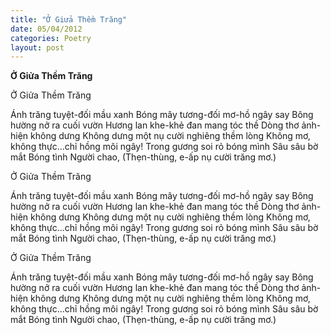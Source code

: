 ```yaml
---
title: "Ở Giửa Thềm Trăng"
date: 05/04/2012
categories: Poetry
layout: post
---
```


**Ở Giửa Thềm Trăng**

Ở Giửa Thềm Trăng


Ánh trăng tuyệt-đối mầu xanh
Bóng mây tương-đối mơ-hồ ngây say
Bông hường nở ra cuối vườn
Hương lan khe-khẻ đan mang tóc thề
Dòng thơ ảnh-hiện không dưng
Không dưng một nụ cười nghiêng thềm lòng
Không mơ, không thực...chỉ hồng môi ngây!
Trong gương soi rỏ bóng mình
Sâu sâu bờ mắt
Bóng tình Người chao,
(Thẹn-thùng, e-ấp nụ cười trăng mơ.)

Ở Giửa Thềm Trăng


Ánh trăng tuyệt-đối mầu xanh
Bóng mây tương-đối mơ-hồ ngây say
Bông hường nở ra cuối vườn
Hương lan khe-khẻ đan mang tóc thề
Dòng thơ ảnh-hiện không dưng
Không dưng một nụ cười nghiêng thềm lòng
Không mơ, không thực...chỉ hồng môi ngây!
Trong gương soi rỏ bóng mình
Sâu sâu bờ mắt
Bóng tình Người chao,
(Thẹn-thùng, e-ấp nụ cười trăng mơ.)

Ở Giửa Thềm Trăng


Ánh trăng tuyệt-đối mầu xanh
Bóng mây tương-đối mơ-hồ ngây say
Bông hường nở ra cuối vườn
Hương lan khe-khẻ đan mang tóc thề
Dòng thơ ảnh-hiện không dưng
Không dưng một nụ cười nghiêng thềm lòng
Không mơ, không thực...chỉ hồng môi ngây!
Trong gương soi rỏ bóng mình
Sâu sâu bờ mắt
Bóng tình Người chao,
(Thẹn-thùng, e-ấp nụ cười trăng mơ.)
